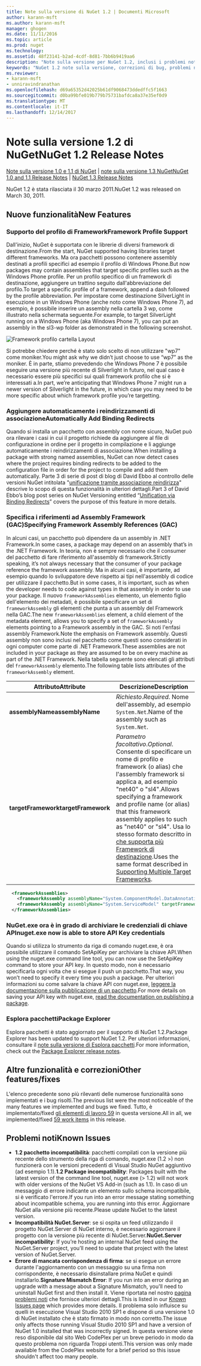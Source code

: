 ```yaml
---
title: Note sulla versione di NuGet 1.2 | Documenti Microsoft
author: karann-msft
ms.author: karann-msft
manager: ghogen
ms.date: 11/11/2016
ms.topic: article
ms.prod: nuget
ms.technology: 
ms.assetid: 48f23141-b2ad-4cdf-8d81-7bb6b9419aa6
description: "Note sulla versione per NuGet 1.2, inclusi i problemi noti, correzioni di bug, le funzionalità aggiunte e dcr."
keywords: "NuGet 1.2 note sulla versione, correzioni di bug, problemi noti, aggiunta di funzionalità, eseguire"
ms.reviewer:
- karann-msft
- unniravindranathan
ms.openlocfilehash: d69a65352d42025b61df9068473ddedffc5f1663
ms.sourcegitcommit: d0ba99bfe019b779b75731bafdca8a37e35ef0d9
ms.translationtype: MT
ms.contentlocale: it-IT
ms.lasthandoff: 12/14/2017
---
```

# <a name="nuget-12-release-notes"></a><span data-ttu-id="f71bf-104">Note sulla versione 1.2 di NuGet</span><span class="sxs-lookup"><span data-stu-id="f71bf-104">NuGet 1.2 Release Notes</span></span>

<span data-ttu-id="f71bf-105">[Note sulla versione 1.0 e 1.1 di NuGet](../release-notes/nuget-1.1.md) | [note sulla versione 1.3 NuGet](../release-notes/nuget-1.3.md)</span><span class="sxs-lookup"><span data-stu-id="f71bf-105">[NuGet 1.0 and 1.1 Release Notes](../release-notes/nuget-1.1.md) | [NuGet 1.3 Release Notes](../release-notes/nuget-1.3.md)</span></span>

<span data-ttu-id="f71bf-106">NuGet 1.2 è stata rilasciata il 30 marzo 2011.</span><span class="sxs-lookup"><span data-stu-id="f71bf-106">NuGet 1.2 was released on March 30, 2011.</span></span>

## <a name="new-features"></a><span data-ttu-id="f71bf-107">Nuove funzionalità</span><span class="sxs-lookup"><span data-stu-id="f71bf-107">New Features</span></span>

### <a name="framework-profile-support"></a><span data-ttu-id="f71bf-108">Supporto del profilo di Framework</span><span class="sxs-lookup"><span data-stu-id="f71bf-108">Framework Profile Support</span></span>

<span data-ttu-id="f71bf-109">Dall'inizio, NuGet è supportata con le librerie di diversi framework di destinazione.</span><span class="sxs-lookup"><span data-stu-id="f71bf-109">From the start, NuGet supported having libraries target different frameworks.</span></span> <span data-ttu-id="f71bf-110">Ma ora pacchetti possono contenere assembly destinati a profili specifici ad esempio il profilo di Windows Phone.</span><span class="sxs-lookup"><span data-stu-id="f71bf-110">But now packages may contain assemblies that target specific profiles such as the Windows Phone profile.</span></span> <span data-ttu-id="f71bf-111">Per un profilo specifico di un framework di destinazione, aggiungere un trattino seguito dall'abbreviazione del profilo.</span><span class="sxs-lookup"><span data-stu-id="f71bf-111">To target a specific profile of a framework, append a dash followed by the profile abbreviation.</span></span> <span data-ttu-id="f71bf-112">Per impostare come destinazione SilverLight in esecuzione in un Windows Phone (anche noto come Windows Phone 7), ad esempio, è possibile inserire un assembly nella cartella 3 wp, come illustrato nella schermata seguente.</span><span class="sxs-lookup"><span data-stu-id="f71bf-112">For example, to target SilverLight running on a Windows Phone (aka Windows Phone 7), you can put an assembly in the sl3-wp folder as demonstrated in the following screenshot.</span></span>

![Framework profilo cartella Layout](./media/framework-profile-support.png)

<span data-ttu-id="f71bf-114">Si potrebbe chiedere perché è stato solo scelto di non utilizzare "wp7" come moniker.</span><span class="sxs-lookup"><span data-stu-id="f71bf-114">You might ask why we didn’t just choose to use “wp7” as the moniker.</span></span> <span data-ttu-id="f71bf-115">È in parte, stiamo prevedendo che Windows Phone 7 è possibile eseguire una versione più recente di Silverlight in futuro, nel qual caso è necessario essere più specifici sui quali framework profilo che si è interessati a.</span><span class="sxs-lookup"><span data-stu-id="f71bf-115">In part, we’re anticipating that Windows Phone 7 might run a newer version of Silverlight in the future, in which case you may need to be more specific about which framework profile you’re targetting.</span></span>

### <a name="automatically-add-binding-redirects"></a><span data-ttu-id="f71bf-116">Aggiungere automaticamente i reindirizzamenti di associazione</span><span class="sxs-lookup"><span data-stu-id="f71bf-116">Automatically Add Binding Redirects</span></span>

<span data-ttu-id="f71bf-117">Quando si installa un pacchetto con assembly con nome sicuro, NuGet può ora rilevare i casi in cui il progetto richiede da aggiungere al file di configurazione in ordine per il progetto in compilazione e li aggiunge automaticamente i reindirizzamenti di associazione.</span><span class="sxs-lookup"><span data-stu-id="f71bf-117">When installing a package with strong named assemblies, NuGet can now detect cases where the project requires binding redirects to be added to the configuration file in order for the project to compile and add them automatically.</span></span> <span data-ttu-id="f71bf-118">Parte 3 di serie di post di blog di David Ebbo al controllo delle versioni NuGet intitolata "[unificazione tramite associazione reindirizza](http://blog.davidebbo.com/2011/01/nuget-versioning-part-3-unification-via.html)" descrive lo scopo di questa funzionalità in ulteriori dettagli.</span><span class="sxs-lookup"><span data-stu-id="f71bf-118">Part 3 of David Ebbo’s blog post series on NuGet Versioning entitled “[Unification via Binding Redirects](http://blog.davidebbo.com/2011/01/nuget-versioning-part-3-unification-via.html)” covers the purpose of this feature in more details.</span></span>

<a name="framework-assembly-refs"></a>

### <a name="specifying-framework-assembly-references-gac"></a><span data-ttu-id="f71bf-119">Specifica i riferimenti ad Assembly Framework (GAC)</span><span class="sxs-lookup"><span data-stu-id="f71bf-119">Specifying Framework Assembly References (GAC)</span></span>

<span data-ttu-id="f71bf-120">In alcuni casi, un pacchetto può dipendere da un assembly in .NET Framework.</span><span class="sxs-lookup"><span data-stu-id="f71bf-120">In some cases, a package may depend on an assembly that’s in the .NET Framework.</span></span> <span data-ttu-id="f71bf-121">In teoria, non è sempre necessario che il consumer del pacchetto di fare riferimento all'assembly di framework.</span><span class="sxs-lookup"><span data-stu-id="f71bf-121">Strictly speaking, it’s not always necessary that the consumer of your package reference the framework assembly.</span></span> <span data-ttu-id="f71bf-122">Ma in alcuni casi, è importante, ad esempio quando lo sviluppatore deve rispetto ai tipi nell'assembly di codice per utilizzare il pacchetto.</span><span class="sxs-lookup"><span data-stu-id="f71bf-122">But in some cases, it is important, such as when the developer needs to code against types in that assembly in order to use your package.</span></span> <span data-ttu-id="f71bf-123">Il nuovo `frameworkAssemblies` elemento, un elemento figlio dell'elemento dei metadati, è possibile specificare un set di `frameworkAssembly` gli elementi che punta a un assembly del Framework nella GAC.</span><span class="sxs-lookup"><span data-stu-id="f71bf-123">The new `frameworkAssemblies` element, a child element of the metadata element, allows you to specify a set of `frameworkAssembly` elements pointing to a Framework assembly in the GAC.</span></span> <span data-ttu-id="f71bf-124">Si noti l'enfasi assembly Framework.</span><span class="sxs-lookup"><span data-stu-id="f71bf-124">Note the emphasis on Framework assembly.</span></span>
<span data-ttu-id="f71bf-125">Questi assembly non sono inclusi nel pacchetto come questi sono considerati in ogni computer come parte di .NET Framework.</span><span class="sxs-lookup"><span data-stu-id="f71bf-125">These assemblies are not included in your package as they are assumed to be on every machine  as part of the .NET Framework.</span></span> <span data-ttu-id="f71bf-126">Nella tabella seguente sono elencati gli attributi del `frameworkAssembly` elemento.</span><span class="sxs-lookup"><span data-stu-id="f71bf-126">The following table lists attributes of the `frameworkAssembly` element.</span></span>


|<span data-ttu-id="f71bf-127">Attributo</span><span class="sxs-lookup"><span data-stu-id="f71bf-127">Attribute</span></span> |<span data-ttu-id="f71bf-128">Descrizione</span><span class="sxs-lookup"><span data-stu-id="f71bf-128">Description</span></span>|
|----------------|-----------|
|<span data-ttu-id="f71bf-129">**assemblyName**</span><span class="sxs-lookup"><span data-stu-id="f71bf-129">**assemblyName**</span></span>|<span data-ttu-id="f71bf-130">*Richiesto*.</span><span class="sxs-lookup"><span data-stu-id="f71bf-130">*Required*.</span></span> <span data-ttu-id="f71bf-131">Nome dell'assembly, ad esempio `System.Net`.</span><span class="sxs-lookup"><span data-stu-id="f71bf-131">Name of the assembly such as `System.Net`.</span></span>|
|<span data-ttu-id="f71bf-132">**targetFramework**</span><span class="sxs-lookup"><span data-stu-id="f71bf-132">**targetFramework**</span></span>|<span data-ttu-id="f71bf-133">*Parametro facoltativo*.</span><span class="sxs-lookup"><span data-stu-id="f71bf-133">*Optional*.</span></span> <span data-ttu-id="f71bf-134">Consente di specificare un nome di profilo e framework (o alias) che l'assembly framework si applica a, ad esempio "net40" o "sl4".</span><span class="sxs-lookup"><span data-stu-id="f71bf-134">Allows specifying a framework and profile name (or alias) that this framework assembly applies to such as "net40" or "sl4".</span></span> <span data-ttu-id="f71bf-135">Usa lo stesso formato descritto in [che supporta più Framework di destinazione](../create-packages/supporting-multiple-target-frameworks.md).</span><span class="sxs-lookup"><span data-stu-id="f71bf-135">Uses the same format described in [Supporting Multiple Target Frameworks](../create-packages/supporting-multiple-target-frameworks.md).</span></span>|

```xml
  <frameworkAssemblies>
    <frameworkAssembly assemblyName="System.ComponentModel.DataAnnotations" targetFramework="net40" />
    <frameworkAssembly assemblyName="System.ServiceModel" targetFramework="net40" />
  </frameworkAssemblies>
```

### <a name="nugetexe-now-is-able-to-store-api-key-credentials"></a><span data-ttu-id="f71bf-136">NuGet.exe ora è in grado di archiviare le credenziali di chiave API</span><span class="sxs-lookup"><span data-stu-id="f71bf-136">nuget.exe now is able to store API Key credentials</span></span>

<span data-ttu-id="f71bf-137">Quando si utilizza lo strumento da riga di comando nuget.exe, è ora possibile utilizzare il comando SetApiKey per archiviare la chiave API.</span><span class="sxs-lookup"><span data-stu-id="f71bf-137">When using the nuget.exe command line tool, you can now use the SetApiKey command to store your API key.</span></span> <span data-ttu-id="f71bf-138">In questo modo, non è necessario specificarla ogni volta che si esegue il push un pacchetto.</span><span class="sxs-lookup"><span data-stu-id="f71bf-138">That way, you won’t need to specify it every time you push a package.</span></span> <span data-ttu-id="f71bf-139">Per ulteriori informazioni su come salvare la chiave API con nuget.exe, [leggere la documentazione sulla pubblicazione di un pacchetto](../create-packages/publish-a-package.md).</span><span class="sxs-lookup"><span data-stu-id="f71bf-139">For more details on saving your API key with nuget.exe, [read the documentation on publishing a package](../create-packages/publish-a-package.md).</span></span>

### <a name="package-explorer"></a><span data-ttu-id="f71bf-140">Esplora pacchetti</span><span class="sxs-lookup"><span data-stu-id="f71bf-140">Package Explorer</span></span>
<span data-ttu-id="f71bf-141">Esplora pacchetti è stato aggiornato per il supporto di NuGet 1.2.</span><span class="sxs-lookup"><span data-stu-id="f71bf-141">Package Explorer has been updated to support NuGet 1.2.</span></span> <span data-ttu-id="f71bf-142">Per ulteriori informazioni, consultare il [note sulla versione di Esplora pacchetti](http://nuget.codeplex.com/wikipage?title=New%20features%20in%20NuGet%20Package%20Explorer%201.0).</span><span class="sxs-lookup"><span data-stu-id="f71bf-142">For more information, check out the [Package Explorer release notes](http://nuget.codeplex.com/wikipage?title=New%20features%20in%20NuGet%20Package%20Explorer%201.0).</span></span>

## <a name="other-featuresfixes"></a><span data-ttu-id="f71bf-143">Altre funzionalità e correzioni</span><span class="sxs-lookup"><span data-stu-id="f71bf-143">Other features/fixes</span></span>

<span data-ttu-id="f71bf-144">L'elenco precedente sono più rilevanti delle numerose funzionalità sono implementati e i bug risolti.</span><span class="sxs-lookup"><span data-stu-id="f71bf-144">The previous list were the most noticeable of the many features we implemented and bugs we fixed.</span></span> <span data-ttu-id="f71bf-145">Tutto, è implementato/fixed [gli elementi di lavoro 59](http://nuget.codeplex.com/workitem/list/advanced?keyword=&status=All&type=All&priority=All&release=NuGet%201.2&assignedTo=All&component=All&sortField=Votes&sortDirection=Descending&page=0) in questa versione.</span><span class="sxs-lookup"><span data-stu-id="f71bf-145">All in all, we implemented/fixed [59 work items](http://nuget.codeplex.com/workitem/list/advanced?keyword=&status=All&type=All&priority=All&release=NuGet%201.2&assignedTo=All&component=All&sortField=Votes&sortDirection=Descending&page=0) in this release.</span></span>

## <a name="known-issues"></a><span data-ttu-id="f71bf-146">Problemi noti</span><span class="sxs-lookup"><span data-stu-id="f71bf-146">Known Issues</span></span>

* <span data-ttu-id="f71bf-147">**1.2 pacchetto incompatibilità**: pacchetti compilati con la versione più recente dello strumento della riga di comando, nuget.exe (1.2 >) non funzionerà con le versioni precedenti di Visual Studio NuGet aggiuntivo (ad esempio 1.1).</span><span class="sxs-lookup"><span data-stu-id="f71bf-147">**1.2 Package incompatibility**: Packages built with the latest version of the command line tool, nuget.exe (> 1.2) will not work with older versions of the NuGet VS Add-in (such as 1.1).</span></span> <span data-ttu-id="f71bf-148">In caso di un messaggio di errore indicante un elemento sullo schema incompatibile, si è verificato l'errore.</span><span class="sxs-lookup"><span data-stu-id="f71bf-148">If you run into an error message stating something about incompatible schema, you are running into this error.</span></span> <span data-ttu-id="f71bf-149">Aggiornare NuGet alla versione più recente.</span><span class="sxs-lookup"><span data-stu-id="f71bf-149">Please update NuGet to the latest version.</span></span>
* <span data-ttu-id="f71bf-150">**Incompatibilità NuGet.Server**: se si ospita un feed utilizzando il progetto NuGet.Server di NuGet interno, è necessario aggiornare il progetto con la versione più recente di NuGet.Server.</span><span class="sxs-lookup"><span data-stu-id="f71bf-150">**NuGet.Server incompatibility**: If you’re hosting an internal NuGet feed using the NuGet.Server project, you’ll need to update that project with the latest version of NuGet.Server.</span></span>
* <span data-ttu-id="f71bf-151">**Errore di mancata corrispondenza di firma**: se si esegue un errore durante l'aggiornamento con un messaggio su una firma non corrispondente, è necessario disinstallare prima NuGet e quindi installarlo.</span><span class="sxs-lookup"><span data-stu-id="f71bf-151">**Signature Mismatch Error**: If you run into an error during an upgrade with a message about a Signature Mismatch, you'll need to uninstall NuGet first and then install it.</span></span> <span data-ttu-id="f71bf-152">Viene riportata nel nostro [pagina problemi noti](../release-notes/Known-Issues.md) che fornisce ulteriori dettagli.</span><span class="sxs-lookup"><span data-stu-id="f71bf-152">This is listed in our [Known Issues page](../release-notes/Known-Issues.md) which provides more details.</span></span> <span data-ttu-id="f71bf-153">Il problema solo influisce su quelli in esecuzione Visual Studio 2010 SP1 e dispone di una versione 1.0 di NuGet installato che è stato firmato in modo non corretto.</span><span class="sxs-lookup"><span data-stu-id="f71bf-153">The issue only affects those running Visual Studio 2010 SP1 and have a version of NuGet 1.0 installed that was incorrectly signed.</span></span> <span data-ttu-id="f71bf-154">In questa versione viene reso disponibile dal sito Web CodePlex per un breve periodo in modo da questo problema non riguarda Troppi utenti.</span><span class="sxs-lookup"><span data-stu-id="f71bf-154">This version was only made available from the CodePlex website for a brief period so this issue shouldn't affect too many people.</span></span>